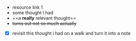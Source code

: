 
- resource link 1
- some thought I had
- ==a **really** relevant thought==
- ~~turns out not so much actually~~
- [x] revisit this thought i had on a walk and turn it into a note
